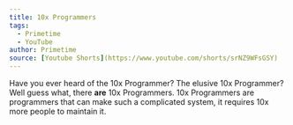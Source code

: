 ```yaml
---
title: 10x Programmers
tags:
  - Primetime
  - YouTube
author: Primetime
source: [Youtube Shorts](https://www.youtube.com/shorts/srNZ9WFsGSY)
---
```


Have you ever heard of the 10x Programmer? The elusive 10x Programmer?
Well guess what, there **are** 10x Programmers.
10x Programmers are programmers that can make such a complicated system, it requires 10x more people to maintain it.
